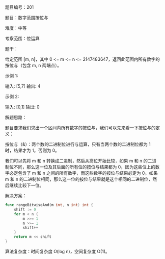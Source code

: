 题目编号：201

题目：数字范围按位与

难度：中等

考察范围：位运算

题干：

给定范围 [m, n]，其中 0 <= m <= n <= 2147483647，返回此范围内所有数字的按位与（包含 m, n 两端点）。

示例 1:

输入: [5,7]
输出: 4

示例 2:

输入: [0,1]
输出: 0

解题思路：

题目要求我们求出一个区间内所有数字的按位与，我们可以先来看一下按位与的定义：

按位与（&）：两个数的二进制位进行与运算，只有当两个数的二进制位都为 1 时，结果才为 1，否则为 0。

我们可以先将 m 和 n 转换成二进制，然后从高位开始比较，如果 m 和 n 的二进制位不同，那么这一位及其后面的所有位的按位与结果都为 0，因为这些位上的数字必定包含了 m 和 n 之间的所有数字，而这些数字的按位与结果必定为 0。如果 m 和 n 的二进制位相同，那么这一位的按位与结果就是这个相同的二进制位，然后继续比较下一位。

解决方案：

```go
func rangeBitwiseAnd(m int, n int) int {
    shift := 0
    for m < n {
        m >>= 1
        n >>= 1
        shift++
    }
    return m << shift
}
```

算法复杂度：时间复杂度 O(log n)，空间复杂度 O(1)。